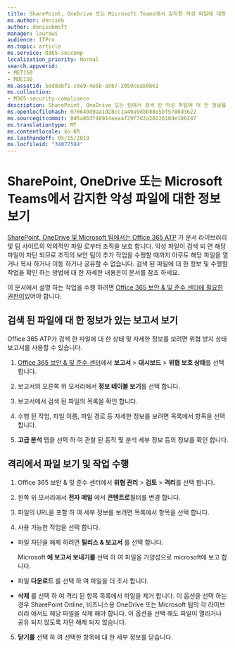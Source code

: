 ```yaml
---
title: SharePoint, OneDrive 또는 Microsoft Teams에서 감지한 악성 파일에 대한 정보 보기
ms.author: deniseb
author: denisebmsft
manager: laurawi
audience: ITPro
ms.topic: article
ms.service: O365-seccomp
localization_priority: Normal
search.appverid:
- MET150
- MOE150
ms.assetid: 5ed8abf1-c0e9-4e5b-a5b7-2059cea50b61
ms.collection:
- M365-security-compliance
description: SharePoint, OneDrive 또는 팀에서 검색 된 악성 파일에 대 한 정보를 볼 수 있는 위치 및 해당 파일에 대해 작업을 수행 하는 방법에 대해 알아봅니다.
ms.openlocfilehash: 070640d9aa1d28cc1a49a9d8b88e5bf5780d3622
ms.sourcegitcommit: 0d5a863f48914eeaaf29f7d2a2022618de186247
ms.translationtype: MT
ms.contentlocale: ko-KR
ms.lasthandoff: 05/15/2019
ms.locfileid: "34077584"
---
```

# <a name="view-information-about-malicious-files-detected-in-sharepoint-onedrive-or-microsoft-teams"></a>SharePoint, OneDrive 또는 Microsoft Teams에서 감지한 악성 파일에 대한 정보 보기

[SharePoint, OneDrive 및 Microsoft 팀에서는 Office 365 ATP](atp-for-spo-odb-and-teams.md) 가 문서 라이브러리 및 팀 사이트의 악의적인 파일 로부터 조직을 보호 합니다. 악성 파일이 검색 되 면 해당 파일이 차단 되므로 조직의 보안 팀이 추가 작업을 수행할 때까지 아무도 해당 파일을 열거나 복사 하거나 이동 하거나 공유할 수 없습니다. 검색 된 파일에 대 한 정보 및 수행할 작업을 확인 하는 방법에 대 한 자세한 내용은이 문서를 참조 하세요. 

이 문서에서 설명 하는 작업을 수행 하려면 [Office 365 보안 &amp; 및 준수 센터에 필요한 권한이](permissions-in-the-security-and-compliance-center.md)있어야 합니다. 
  
## <a name="view-reports-with-information-about-detected-files"></a>검색 된 파일에 대 한 정보가 있는 보고서 보기

Office 365 ATP가 검색 한 파일에 대 한 상태 및 자세한 정보를 보려면 위협 방지 상태 보고서를 사용할 수 있습니다.
  
1. [Office 365 보안 &amp; 및 준수 센터](https://protection.office.com)에서 **보고서** \> **대시보드** \> **위협 보호 상태**를 선택 합니다.
    
2. 보고서의 오른쪽 위 모서리에서 **정보 테이블 보기**를 선택 합니다.
    
3. 보고서에서 검색 된 파일의 목록을 확인 합니다.
    
4. 수행 된 작업, 파일 이름, 파일 경로 등 자세한 정보를 보려면 목록에서 항목을 선택 합니다.
    
5. **고급 분석** 탭을 선택 하 여 관찰 된 동작 및 분석 세부 정보 등의 정보를 확인 합니다. 
  
## <a name="view-and-take-action-on-files-in-quarantine"></a>격리에서 파일 보기 및 작업 수행

1. Office 365 보안 &amp; 및 준수 센터에서 **위협 관리** \> **검토** \> **격리**를 선택 합니다.
    
2. 왼쪽 위 모서리에서 **전자 메일** 에서 **콘텐트로**필터를 변경 합니다.
    
3. 파일의 URL을 포함 하 여 세부 정보를 보려면 목록에서 항목을 선택 합니다.
    
4. 사용 가능한 작업을 선택 합니다.
    
  - 파일 차단을 해제 하려면 **릴리스 &amp; 보고서** 를 선택 합니다. 
    
    Microsoft **에 보고서 보내기를** 선택 하 여 파일을 가양성으로 microsoft에 보고 합니다. 
    
  - 파일 **다운로드** 를 선택 하 여 파일을 더 조사 합니다. 
    
  - **삭제** 를 선택 하 여 격리 된 항목 목록에서 파일을 제거 합니다. 이 옵션을 선택 하는 경우 SharePoint Online, 비즈니스용 OneDrive 또는 Microsoft 팀의 각 라이브러리 에서도 해당 파일을 삭제 해야 합니다. 이 옵션을 선택 해도 파일이 열리거나 공유 되지 않도록 차단 해제 되지 않습니다. 
    
5. **닫기를** 선택 하 여 선택한 항목에 대 한 세부 정보를 닫습니다. 
  
  

